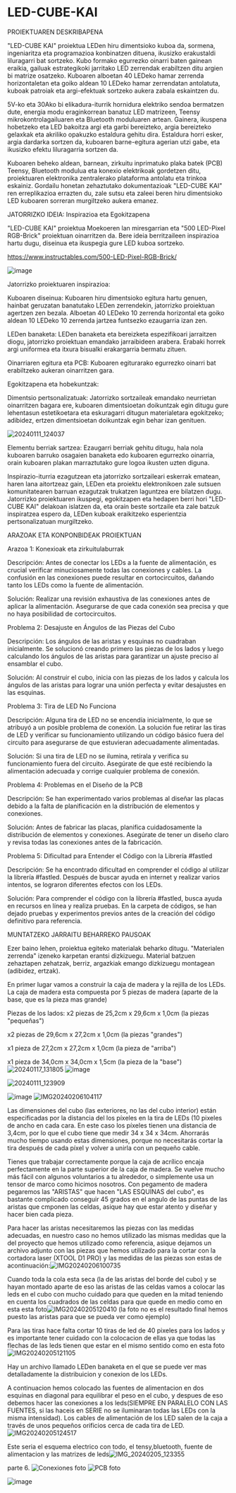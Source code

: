# LED-CUBE-KAI

PROIEKTUAREN DESKRIBAPENA

"LED-CUBE KAI" proiektua LEDen hiru dimentsioko kuboa da, sormena, ingeniaritza eta programazioa konbinatzen dituena, ikusizko erakustaldi liluragarri bat sortzeko. Kubo formako egurrezko oinarri baten gainean eraikia, gailuak estrategikoki jarritako LED zerrendak erabiltzen ditu argien bi matrize osatzeko. Kuboaren alboetan 40 LEDeko hamar zerrenda horizontaletan eta goiko aldean 10 LEDeko hamar zerrendatan antolatuta, kuboak patroiak eta argi-efektuak sortzeko aukera zabala eskaintzen du.

5V-ko eta 30Ako bi elikadura-iturrik hornidura elektriko sendoa bermatzen dute, energia modu eraginkorrean banatuz LED matrizeen, Teensy mikrokontrolagailuaren eta Bluetooth moduluaren artean. Gainera, ikuspena hobetzeko eta LED bakoitza argi eta garbi bereizteko, argia bereizteko gelaxkak eta akriliko opakuzko estaldura gehitu dira. Estaldura horri esker, argia dardarka sortzen da, kuboaren barne-egitura agerian utzi gabe, eta ikusizko efektu liluragarria sortzen da.

Kuboaren beheko aldean, barnean, zirkuitu inprimatuko plaka batek (PCB) Teensy, Bluetooth modulua eta konexio elektrikoak gordetzen ditu, proiektuaren elektronika zentralerako plataforma antolatu eta trinkoa eskainiz. Gordailu honetan zehaztutako dokumentazioak "LED-CUBE KAI" ren erreplikazioa errazten du, zale sutsu eta zaleei beren hiru dimentsioko LED kuboaren sorreran murgiltzeko aukera emanez.

JATORRIZKO IDEIA: Inspirazioa eta Egokitzapena

"LED-CUBE KAI" proiektua Moekoeren lan miresgarrian eta "500 LED-Pixel RGB-Brick" proiektuan oinarritzen da. Bere ideia berritzaileen inspirazioa hartu dugu, diseinua eta ikuspegia gure LED kuboa sortzeko.

https://www.instructables.com/500-LED-Pixel-RGB-Brick/


![image](https://github.com/Aratzd2003/LED-CUBE-KAI/assets/156079021/2b86d054-cdec-4552-8639-533a5f465c9f)


Jatorrizko proiektuaren inspirazioa:

Kuboaren diseinua:
Kuboaren hiru dimentsioko egitura hartu genuen, hainbat geruzatan banatutako LEDen zerrendekin, jatorrizko proiektuan agertzen zen bezala. Alboetan 40 LEDeko 10 zerrenda horizontal eta goiko aldean 10 LEDeko 10 zerrenda jartzea funtsezko ezaugarria izan zen.

LEDen banaketa:
LEDen banaketa eta bereizketa espezifikoari jarraitzen diogu, jatorrizko proiektuan emandako jarraibideen arabera. Erabaki horrek argi uniformea eta itxura bisualki erakargarria bermatu zituen.

Oinarriaren egitura eta PCB: Kuboaren egiturarako egurrezko oinarri bat erabiltzeko aukeran oinarritzen gara.

Egokitzapena eta hobekuntzak:

Dimentsio pertsonalizatuak:
Jatorrizko sortzaileak emandako neurrietan oinarritzen bagara ere, kuboaren dimentsioetan doikuntzak egin ditugu gure lehentasun estetikoetara eta eskuragarri ditugun materialetara egokitzeko; adibidez, ertzen dimentsioetan doikuntzak egin behar izan genituen.


![20240111_124037](https://github.com/Aratzd2003/LED-CUBE-KAI/assets/156079021/2911d6ae-e0c4-486e-bb4a-7161eaff6cef)



Elementu berriak sartzea:
Ezaugarri berriak gehitu ditugu, hala nola kuboaren barruko osagaien banaketa edo kuboaren egurrezko oinarria, orain kuboaren plakan marraztutako gure logoa ikusten uzten diguna.



Inspirazio-iturria ezagutzean eta jatorrizko sortzaileari eskerrak ematean, haren lana aitortzeaz gain, LEDen eta proiektu elektronikoen zale sutsuen komunitatearen barruan ezagutzak trukatzen laguntzea ere bilatzen dugu. Jatorrizko proiektuaren ikuspegi, egokitzapen eta hedapen berri hori "LED-CUBE KAI" delakoan islatzen da, eta orain beste sortzaile eta zale batzuk inspiratzea espero da, LEDen kuboak eraikitzeko esperientzia pertsonalizatuan murgiltzeko.


ARAZOAK ETA KONPONBIDEAK PROIEKTUAN


Arazoa 1: Konexioak eta zirkuitulaburrak

Descripción: Antes de conectar los LEDs a la fuente de alimentación, es crucial verificar minuciosamente todas las conexiones y cables. La confusión en las conexiones puede resultar en cortocircuitos, dañando tanto los LEDs como la fuente de alimentación.

Solución: Realizar una revisión exhaustiva de las conexiones antes de aplicar la alimentación. Asegurarse de que cada conexión sea precisa y que no haya posibilidad de cortocircuitos.



Problema 2: Desajuste en Ángulos de las Piezas del Cubo

Descripción: Los ángulos de las aristas y esquinas no cuadraban inicialmente. Se solucionó creando primero las piezas de los lados y luego calculando los ángulos de las aristas para garantizar un ajuste preciso al ensamblar el cubo.

Solución: Al construir el cubo, inicia con las piezas de los lados y calcula los ángulos de las aristas para lograr una unión perfecta y evitar desajustes en las esquinas.



Problema 3: Tira de LED No Funciona

Descripción: Alguna tira de LED no se encendía inicialmente, lo que se atribuyó a un posible problema de conexión. La solución fue retirar las tiras de LED y verificar su funcionamiento utilizando un código básico fuera del circuito para asegurarse de que estuvieran adecuadamente alimentadas.

Solución: Si una tira de LED no se ilumina, retírala y verifica su funcionamiento fuera del circuito. Asegúrate de que esté recibiendo la alimentación adecuada y corrige cualquier problema de conexión.



Problema 4: Problemas en el Diseño de la PCB

Descripción: Se han experimentado varios problemas al diseñar las placas debido a la falta de planificación en la distribución de elementos y conexiones.

Solución: Antes de fabricar las placas, planifica cuidadosamente la distribución de elementos y conexiones. Asegúrate de tener un diseño claro y revisa todas las conexiones antes de la fabricación.



Problema 5: Dificultad para Entender el Código con la Librería #fastled

Descripción: Se ha encontrado dificultad en comprender el código al utilizar la librería #fastled. Después de buscar ayuda en internet y realizar varios intentos, se lograron diferentes efectos con los LEDs.

Solución: Para comprender el código con la librería #fastled, busca ayuda en recursos en línea y realiza pruebas. En la carpeta de códigos, se han dejado pruebas y experimentos previos antes de la creación del código definitivo para referencia.



MUNTATZEKO JARRAITU BEHARREKO PAUSOAK

Ezer baino lehen, proiektua egiteko materialak beharko ditugu. "Materialen zerrenda" izeneko karpetan erantsi dizkizuegu. Material batzuen zehaztapen zehatzak, berriz, argazkiak emango dizkizuegu montagean (adibidez, ertzak).

En primer lugar vamos a construir la caja de madera y la rejilla de los LEDs. La caja de madera esta compuesta por 5 piezas de madera (aparte de la base, que es la pieza mas grande)

Piezas de los lados:
x2 piezas de 25,2cm x 29,6cm x 1,0cm (la piezas "pequeñas")

x2 piezas de 29,6cm x 27,2cm x 1,0cm (la piezas "grandes")

x1 pieza de 27,2cm x 27,2cm x 1,0cm (la pieza de "arriba")

x1 pieza de 34,0cm x 34,0cm x 1,5cm (la pieza de la "base")
![20240117_131805](https://github.com/Aratzd2003/LED-CUBE-KAI/assets/158164861/975da80e-79b9-4ddc-a92e-8cd2279c1975)
![image](https://github.com/Aratzd2003/LED-CUBE-KAI/assets/158164861/278afd6b-e386-463a-a739-4b93bc5f915a)

![20240111_123909](https://github.com/Aratzd2003/LED-CUBE-KAI/assets/158164861/76f7f9c3-6173-40e8-aa7a-d72733c7ff0c)

![image](https://github.com/Aratzd2003/LED-CUBE-KAI/assets/158164861/0f9e9cf6-db2f-4f61-a3ed-9f5c8aa19648)
![IMG20240206104117](https://github.com/Aratzd2003/LED-CUBE-KAI/assets/158164861/23152192-f9eb-48a9-ba30-83726dce2e07)


Las dimensiones del cubo (las exteriores, no las del cubo interior) están especificadas por la distancia del los píxeles en la tira de LEDs (10 pixeles de ancho en cada cara. En este caso los píxeles tienen una distancia de 3,4cm, por lo que el cubo tiene que medir 34 x 34 x 34cm. Ahorrarás mucho tiempo usando estas dimensiones, porque no necesitarás cortar la tira después de cada píxel y volver a unirla con un pequeño cable.

Tienes que trabajar correctamente porque la caja de acrílico encaja perfectamente en la parte superior de la caja de madera. Se vuelve mucho más fácil con algunos voluntarios a tu alrededor, o simplemente usa un tensor de marco como hicimos nosotros. Con pegamento de madera pegaremos las "ARISTAS" que hacen "LAS ESQUINAS del cubo", es bastante complicado conseguir 45 grados en el angulo de las puntas de las aristas que cmponen las celdas, asique hay que estar atento y diseñar y hacer bien cada pieza.

Para hacer las aristas necesitaremos las piezas con las medidas adecuadas, en nuestro caso no hemos utilizado las mismas medidas que la del proyecto que hemos utilizado como referencia, asique dejamos un archivo adjunto con las piezas que hemos utilizado para la cortar con la cortadora laser (XTOOL D1 PRO) y las medidas de las piezas son estas de acontinuación:![IMG20240206100735](https://github.com/Aratzd2003/LED-CUBE-KAI/assets/158164861/b32921a3-e380-4c07-98eb-e1f8b6972bab)


Cuando toda la cola esta seca (la de las aristas del borde del cubo) y se hayan montado aparte de eso las aristas de las celdas vamos a colocar las leds en el cubo con mucho cuidado para que queden en la mitad teniendo en cuenta los cuadrados de las celdas para que quede en medio como en esta esta foto![IMG20240205120410](https://github.com/Aratzd2003/LED-CUBE-KAI/assets/158164861/cc7cd842-7e0f-490a-b649-8122589fa1da)
(la foto no es el resultado final hemos puesto las aristas para que se pueda ver como ejemplo)

Para las tiras hace falta cortar 10 tiras de led de 40 pixeles para los lados y es importante tener cuidado con la colocacion de ellas ya que todas las flechas de las leds tienen que estar en el mismo sentido como en esta foto![IMG20240205121105](https://github.com/Aratzd2003/LED-CUBE-KAI/assets/158164861/df096929-9a6f-4e73-abc8-791f336a49b8)

Hay un archivo llamado LEDen banaketa en el que se puede ver mas detalladamente la distribuicion y conexion de los LEDs.

A continuacion hemos colocado las fuentes de alimentacion en dos esquinas en diagonal para equilibrar el peso en el cubo, y despues de eso debemos hacer las conexiones a los leds(SIEMPRE EN PARALELO CON LAS FUENTES, si las haceis en SERIE no se iluminaran todas las LEDs con la misma intensidad). Los cables de alimentación de los LED salen de la caja a través de unos pequeños orificios cerca de cada tira de LED.![IMG20240205124517](https://github.com/Aratzd2003/LED-CUBE-KAI/assets/158164861/dc0d17b4-7ce8-4f86-8b25-5118c9992abc)


Este seria el esquema electrico con todo, el tensy,bluetooth, fuente de alimentacion y las matrizes de leds![IMG_20240205_123355](https://github.com/Aratzd2003/LED-CUBE-KAI/assets/158164861/7a47a3b9-10eb-4214-a8e2-0726fabffdd4)

parte 6.
![Conexiones foto](https://github.com/Aratzd2003/LED-CUBE-KAI/assets/158164861/726f8875-6ce2-4069-a34f-35c12b214ce1)
![PCB foto](https://github.com/Aratzd2003/LED-CUBE-KAI/assets/158164861/729b291c-e4c7-4556-aa72-66a4fa98f4b0)


![image](https://github.com/Aratzd2003/LED-CUBE-KAI/assets/158164861/0f9e9cf6-db2f-4f61-a3ed-9f5c8aa19648)



